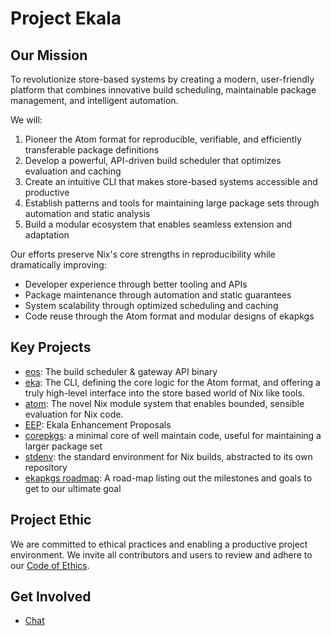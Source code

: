 # Project Ekala

## Our Mission

To revolutionize store-based systems by creating a modern, user-friendly platform that combines innovative build scheduling, maintainable package management, and intelligent automation.

We will:

1. Pioneer the Atom format for reproducible, verifiable, and efficiently transferable package definitions
2. Develop a powerful, API-driven build scheduler that optimizes evaluation and caching
3. Create an intuitive CLI that makes store-based systems accessible and productive
4. Establish patterns and tools for maintaining large package sets through automation and static analysis
5. Build a modular ecosystem that enables seamless extension and adaptation

Our efforts preserve Nix's core strengths in reproducibility while dramatically improving:

- Developer experience through better tooling and APIs
- Package maintenance through automation and static guarantees
- System scalability through optimized scheduling and caching
- Code reuse through the Atom format and modular designs of ekapkgs

## Key Projects

- [eos](https://github.com/ekala-project/eos): The build scheduler & gateway API binary
- [eka](https://github.com/ekala-project/eka): The CLI, defining the core logic for the Atom format, and offering a truly high-level interface into the store based world of Nix like tools.
- [atom](https://github.com/ekala-project/eka): The novel Nix module system that enables bounded, sensible evaluation for Nix code.
- [EEP](https://github.com/ekala-project/eeps): Ekala Enhancement Proposals
- [corepkgs](https://github.com/ekala-project/corepkgs): a minimal core of well maintain code, useful for maintaining a larger package set
- [stdenv](https://github.com/ekala-project/stdenv): the standard environment for Nix builds, abstracted to its own repository
- [ekapkgs roadmap](https://github.com/ekala-project/ekapkgs-roadmap): A road-map listing out the milestones and goals to get to our ultimate goal

## Project Ethic

We are committed to ethical practices and enabling a productive project environment.
We invite all contributors and users to review and adhere to our [Code of Ethics](https://github.com/ekala-project/.github/tree/master?tab=coc-ov-file).

## Get Involved

- [Chat](https://discord.gg/JG6zmPTutq)
